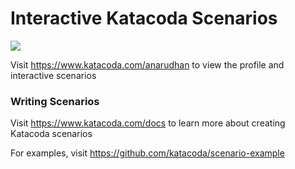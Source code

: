 # Interactive Katacoda Scenarios

[![](http://shields.katacoda.com/katacoda/anarudhan/count.svg)](https://www.katacoda.com/anarudhan "Get your profile on Katacoda.com")

Visit https://www.katacoda.com/anarudhan to view the profile and interactive scenarios

### Writing Scenarios
Visit https://www.katacoda.com/docs to learn more about creating Katacoda scenarios

For examples, visit https://github.com/katacoda/scenario-example
